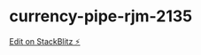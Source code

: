 # currency-pipe-rjm-2135

[Edit on StackBlitz ⚡️](https://stackblitz.com/edit/angular-cv-2135-rjm-quhf5e)